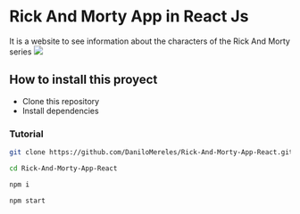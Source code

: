# Rick And Morty App in React Js
It is a website to see information about the characters of the Rick And Morty series
![](https://i.imgur.com/QVvg1in.jpg)

## How to install this proyect
- Clone this repository
- Install dependencies

### Tutorial
```bash
git clone https://github.com/DaniloMereles/Rick-And-Morty-App-React.git
```

```bash
cd Rick-And-Morty-App-React
```

```bash
npm i
```

```bash 
npm start
```
